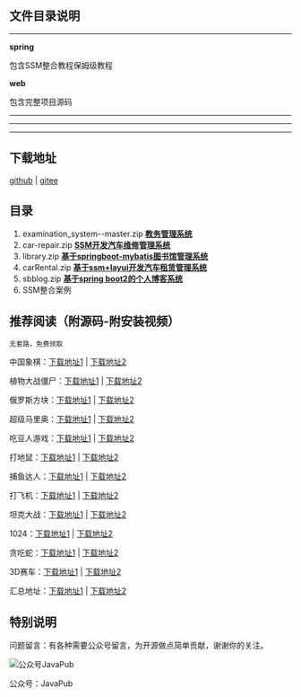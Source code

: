 ## 文件目录说明

---

**spring**


包含SSM整合教程保姆级教程

**web**


包含完整项目源码





---

---

---


## 下载地址

[github](https://github.com/Rodert/JavaPub-Web) | [gitee](https://gitee.com/rodert/JavaPub-Web) 



## 目录

1. examination_system--master.zip  **[教务管理系统](https://mp.weixin.qq.com/s/YQv39M0LW1BCR-7p4P0y3Q)**
2. car-repair.zip  **[SSM开发汽车维修管理系统]()**
3. library.zip **[基于springboot-mybatis图书馆管理系统](https://mp.weixin.qq.com/s/rydMsMCGZG5F-F-LpXS_0A)**
4. carRental.zip **[基于ssm+layui开发汽车租赁管理系统](https://mp.weixin.qq.com/s/33QdCNzlu-IGb0Df9hpb6w)** 
5. sbblog.zip **[基于spring boot2的个人博客系统](https://mp.weixin.qq.com/s/WybspWYfy4SjhQrl71No5g)** 
6. SSM整合案例



## 推荐阅读（附源码-附安装视频）

`无套路，免费领取`



中国象棋：[下载地址1](https://javapub.blog.csdn.net/article/details/124503370) | [下载地址2](http://javapub.net.cn/project/game/chinese-chess-game.html)

植物大战僵尸：[下载地址1](https://javapub.blog.csdn.net/article/details/124238828) | [下载地址2](http://javapub.net.cn/project/game/plants-vs-zombies-game.html)

俄罗斯方块：[下载地址1](https://javapub.blog.csdn.net/article/details/124471774) | [下载地址2](http://javapub.net.cn/project/game/super-mario-game.html)

超级马里奥：[下载地址1](https://javapub.blog.csdn.net/article/details/124463555) | [下载地址2](http://javapub.net.cn/project/game/super-mario-game.html)

吃豆人游戏：[下载地址1](https://javapub.blog.csdn.net/article/details/124463461) | [下载地址2](http://javapub.net.cn/project/game/super-mario-game.html)

打地鼠：[下载地址1](https://javapub.blog.csdn.net/article/details/124463376) | [下载地址2](http://javapub.net.cn/project/game/super-mario-game.html)

捕鱼达人：[下载地址1](https://javapub.blog.csdn.net/article/details/123834030) | [下载地址2](http://javapub.net.cn/project/game/catch-fish-game.html)

打飞机：[下载地址1](https://javapub.blog.csdn.net/article/details/123699508) | [下载地址2](http://javapub.net.cn/project/game/super-mario-game.html)

坦克大战：[下载地址1](https://javapub.blog.csdn.net/article/details/123779963) | [下载地址2](http://javapub.net.cn/project/game/super-mario-game.html)

1024：[下载地址1](https://javapub.blog.csdn.net/article/details/123832950) | [下载地址2](http://javapub.net.cn/project/game/super-mario-game.html)

贪吃蛇：[下载地址1](https://javapub.blog.csdn.net/article/details/123833575) | [下载地址2](http://javapub.net.cn/project/game/super-mario-game.html)

3D赛车：[下载地址1](https://javapub.blog.csdn.net/article/details/124462822) | [下载地址2](http://javapub.net.cn/project/game/3d-racing-game.html)






汇总地址：[下载地址1](https://blog.csdn.net/qq_40374604/category_11788364.html) | [下载地址2](http://javapub.net.cn/category/%E5%B0%8F%E6%B8%B8%E6%88%8F/)



## **特别说明**

问题留言：有各种需要公众号留言，为开源做点简单贡献，谢谢你的关注。

![公众号JavaPub](https://tva1.sinaimg.cn/large/007F3CC8ly1h1fh7jgw85j3076076glw.jpg)

公众号：JavaPub



